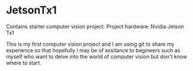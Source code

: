 # JetsonTx1
Contains starter computer vision project. Project hardware: Nvidia Jetson Tx1

This is my first computer vision project and I am using git to share my experience so that hopefully I may be of assitance to begineers such as myself who want to delve into the world of computer vision but don't know where to start.

